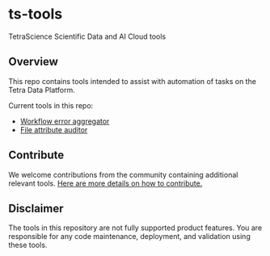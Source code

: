 # ts-tools
TetraScience Scientific Data and AI Cloud tools

## Overview
This repo contains tools intended to assist with automation of tasks on the Tetra Data Platform.

Current tools in this repo:
* [Workflow error aggregator](https://github.com/tetrascience/ts-tools/tree/main/workflow-error-aggregator)
* [File attribute auditor](https://github.com/tetrascience/ts-tools/tree/main/file-attribute-auditor)

## Contribute

We welcome contributions from the community containing additional relevant tools. [Here are more details on how to contribute.](https://github.com/tetrascience/ts-tools/blob/main/CONTRIBUTING.md)

## Disclaimer

The tools in this repository are not fully supported product features. You are responsible for any code maintenance, deployment, and validation using these tools.
